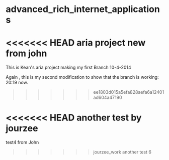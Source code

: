 advanced_rich_internet_applications
===================================

<<<<<<< HEAD
aria project
new from john
=======
This is Kean's aria project making my first Branch 10-4-2014

Again , this is my second modification to show that the branch is working:  20:19 now.
>>>>>>> ee1803d015a5efa828aefa6a12401ad604a47190

<<<<<<< HEAD
another test by jourzee
=======
test4 from John
>>>>>>> jourzee_work
another test 6
